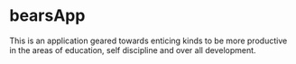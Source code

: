# bearsApp
This is an application geared towards enticing kinds to be more productive in the areas of education, self discipline and over all development.  
